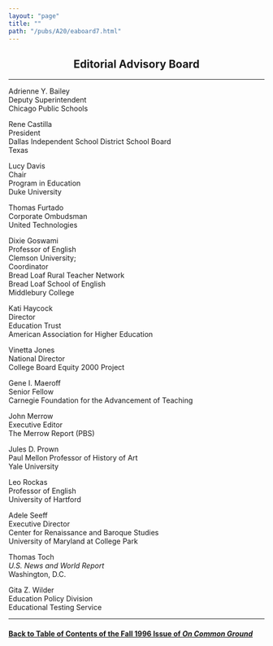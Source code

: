 ```yaml
---
layout: "page"
title: ""
path: "/pubs/A20/eaboard7.html"
---
```

<main>
<center><h2>Editorial Advisory Board
</h2></center>
<hr/>
Adrienne Y. Bailey<br/>
Deputy Superintendent<br/>
Chicago Public Schools<p>
Rene Castilla<br/>
President<br/> Dallas Independent School District School
Board<br/> Texas
</p><p>
Lucy Davis
<br/> Chair
<br/> Program in Education<br/>
Duke University
</p><p>Thomas Furtado
<br/> Corporate Ombudsman<br/>
United Technologies
</p><p>Dixie Goswami<br/> Professor of English
<br/>Clemson University;<br/>
Coordinator<br/>
Bread Loaf Rural Teacher Network<br/>
Bread Loaf School of English<br/>
Middlebury College
</p><p>
Kati Haycock<br/>
Director<br/>
Education Trust<br/>
American Association for Higher Education
</p><p>
Vinetta Jones <br/>
National Director<br/>
College Board Equity 2000 Project
</p><p>
Gene I. Maeroff
<br/>
Senior Fellow
<br/> Carnegie Foundation for the Advancement of
Teaching
</p><p>John Merrow<br/>
Executive Editor<br/>
The Merrow Report (PBS)
</p><p>Jules D. Prown
<br/>Paul Mellon Professor of History of Art
<br/>Yale University
</p><p>Leo Rockas<br/>
Professor of English<br/>
University of Hartford
</p><p>Adele Seeff
<br/>Executive Director<br/> Center for Renaissance and Baroque
Studies<br/>
University of Maryland at College Park
</p><p>Thomas Toch<br/>
<i>U.S. News and World Report</i>
<br/> Washington, D.C.
</p><p>
Gita Z. Wilder<br/>
Education Policy Division<br/>
Educational Testing Service
</p><hr/>
<h4><a href=".\">Back to
Table of Contents of the Fall 1996 Issue of <i>On Common
Ground</i></a>
</h4>
</main>